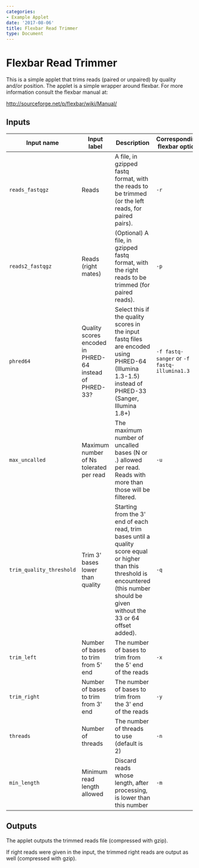 ```yaml
---
categories:
- Example Applet
date: '2017-08-06'
title: Flexbar Read Trimmer
type: Document
---
```

# Flexbar Read Trimmer

This is a simple applet that trims reads (paired or unpaired) by quality and/or position.
The applet is a simple wrapper around flexbar. For more information consult the flexbar
manual at:

http://sourceforge.net/p/flexbar/wiki/Manual/

## Inputs

| Input name | Input label | Description | Corresponding flexbar option |
|------------|-------------|-------------|------------------------------|
|`reads_fastqgz` |Reads|A file, in gzipped fastq format, with the reads to be trimmed (or the left reads, for paired pairs).|`-r`
|`reads2_fastqgz`|Reads (right mates)|(Optional) A file, in gzipped fastq format, with the right reads to be trimmed (for paired reads).|`-p`
|`phred64`       |Quality scores encoded in PHRED-64 instead of PHRED-33?|Select this if the quality scores in the input fastq files are encoded using PHRED-64 (Illumina 1.3-1.5) instead of PHRED-33 (Sanger, Illumina 1.8+)|`-f fastq-sanger` or `-f fastq-illumina1.3`
|`max_uncalled`|Maximum number of Ns tolerated per read|The maximum number of uncalled bases (N or .) allowed per read. Reads with more than those will be filtered.|`-u`
|`trim_quality_threshold`|Trim 3' bases lower than quality|Starting from the 3' end of each read, trim bases until a quality score equal or higher than this threshold is encountered (this number should be given without the 33 or 64 offset added).|`-q`
|`trim_left`|Number of bases to trim from 5' end|The number of bases to trim from the 5' end of the reads|`-x`
|`trim_right`|Number of bases to trim from 3' end|The number of bases to trim from the 3' end of the reads|`-y`
|`threads`|Number of threads|The number of threads to use (default is 2)|`-n`
|`min_length`|Minimum read length allowed|Discard reads whose length, after processing, is lower than this number|`-m`

## Outputs

The applet outputs the trimmed reads file (compressed with gzip).

If right reads were given in the input, the trimmed right reads are output as well (compressed with gzip).
